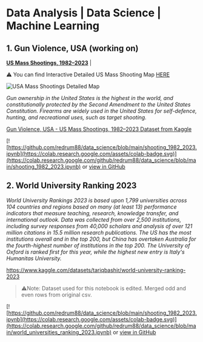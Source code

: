 # Data Analysis | Data Science | Machine Learning
## 1. Gun Violence, USA (working on)
**[US Mass Shootings, 1982–2023](https://github.com/redrum88/data_science/blob/main/data/shooting_1982-2023_cleaned.csv)** |

⚠️ You can find Interactive Detailed US Mass Shooting Map [HERE](https://redrum88.github.io/usa_mass_shooting.html)


![USA Mass Shootings Detailed Map](https://redrum88.github.io/map.jpg)


*Gun ownership in the United States is the highest in the world, and constitutionally protected by the Second Amendment to the United States Constitution. Firearms are widely used in the United States for self-defence, hunting, and recreational uses, such as target shooting.*

[Gun Violence, USA - US Mass Shootings, 1982–2023 Dataset from Kaggle](https://www.kaggle.com/datasets/nidzsharma/us-mass-shootings-19822023)

[![https://github.com/redrum88/data_science/blob/main/shooting_1982_2023.ipynb](https://colab.research.google.com/assets/colab-badge.svg)](https://colab.research.google.com/github/redrum88/data_science/blob/main/shooting_1982_2023.ipynb) or [view in GitHub](https://github.com/redrum88/data_science/blob/main/shooting_1982_2023.ipynb)

## 2. World University Ranking 2023
*World University Rankings 2023 is based upon 1,799 universities across 104 countries and regions based on many (at least 13) performance indicators that measure teaching, research, knowledge transfer, and international outlook. Data was collected from over 2,500 institutions, including survey responses from 40,000 scholars and analysis of over 121 million citations in 15.5 million research publications. The US has the most institutions overall and in the top 200, but China has overtaken Australia for the fourth-highest number of institutions in the top 200. The University of Oxford is ranked first for this year, while the highest new entry is Italy's Humanitas University.*

https://www.kaggle.com/datasets/tariqbashir/world-university-ranking-2023

> ⚠️Note: Dataset used for this notebook is edited. Merged odd and even rows from original csv.

[![https://github.com/redrum88/data_science/blob/main/shooting_1982_2023.ipynb](https://colab.research.google.com/assets/colab-badge.svg)](https://colab.research.google.com/github/redrum88/data_science/blob/main/world_universities_ranking_2023.ipynb) or [view in GitHub](https://github.com/redrum88/data_science/blob/main/world_universities_ranking_2023.ipynb)
